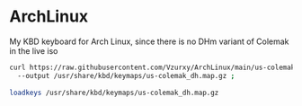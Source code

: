 # ArchLinux

My KBD keyboard for Arch Linux, since there is no DHm variant of Colemak in the live iso

```bash
curl https://raw.githubusercontent.com/Vzurxy/ArchLinux/main/us-colemak_dh.map.gz
  --output /usr/share/kbd/keymaps/us-colemak_dh.map.gz ;
  
loadkeys /usr/share/kbd/keymaps/us-colemak_dh.map.gz
```
